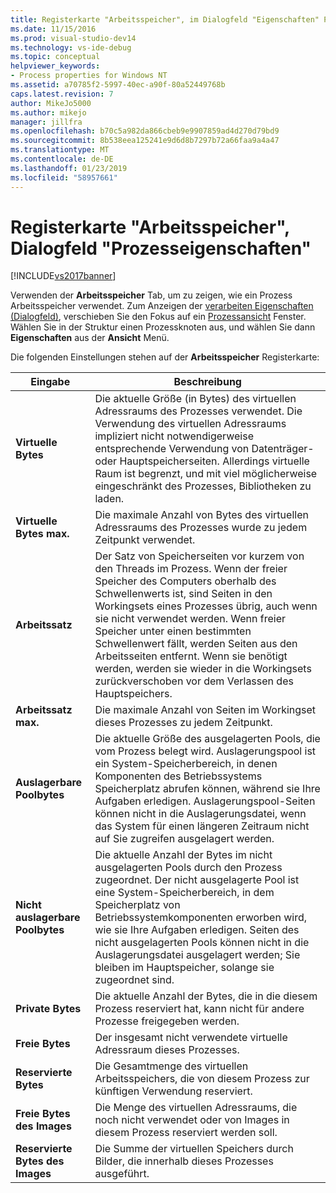 ```yaml
---
title: Registerkarte "Arbeitsspeicher", im Dialogfeld "Eigenschaften" Process | Microsoft-Dokumentation
ms.date: 11/15/2016
ms.prod: visual-studio-dev14
ms.technology: vs-ide-debug
ms.topic: conceptual
helpviewer_keywords:
- Process properties for Windows NT
ms.assetid: a70785f2-5997-40ec-a90f-80a52449768b
caps.latest.revision: 7
author: MikeJo5000
ms.author: mikejo
manager: jillfra
ms.openlocfilehash: b70c5a982da866cbeb9e9907859ad4d270d79bd9
ms.sourcegitcommit: 8b538eea125241e9d6d8b7297b72a66faa9a4a47
ms.translationtype: MT
ms.contentlocale: de-DE
ms.lasthandoff: 01/23/2019
ms.locfileid: "58957661"
---
```

# <a name="memory-tab-process-properties-dialog-box"></a>Registerkarte "Arbeitsspeicher", Dialogfeld "Prozesseigenschaften"
[!INCLUDE[vs2017banner](../includes/vs2017banner.md)]

Verwenden der **Arbeitsspeicher** Tab, um zu zeigen, wie ein Prozess Arbeitsspeicher verwendet. Zum Anzeigen der [verarbeiten Eigenschaften (Dialogfeld)](../debugger/process-properties-dialog-box.md), verschieben Sie den Fokus auf ein [Prozessansicht](../debugger/processes-view.md) Fenster. Wählen Sie in der Struktur einen Prozessknoten aus, und wählen Sie dann **Eigenschaften** aus der **Ansicht** Menü.  
  
 Die folgenden Einstellungen stehen auf der **Arbeitsspeicher** Registerkarte:  
  
|Eingabe|Beschreibung|  
|-----------|-----------------|  
|**Virtuelle Bytes**|Die aktuelle Größe (in Bytes) des virtuellen Adressraums des Prozesses verwendet. Die Verwendung des virtuellen Adressraums impliziert nicht notwendigerweise entsprechende Verwendung von Datenträger- oder Hauptspeicherseiten. Allerdings virtuelle Raum ist begrenzt, und mit viel möglicherweise eingeschränkt des Prozesses, Bibliotheken zu laden.|  
|**Virtuelle Bytes max.**|Die maximale Anzahl von Bytes des virtuellen Adressraums des Prozesses wurde zu jedem Zeitpunkt verwendet.|  
|**Arbeitssatz**|Der Satz von Speicherseiten vor kurzem von den Threads im Prozess. Wenn der freier Speicher des Computers oberhalb des Schwellenwerts ist, sind Seiten in den Workingsets eines Prozesses übrig, auch wenn sie nicht verwendet werden. Wenn freier Speicher unter einen bestimmten Schwellenwert fällt, werden Seiten aus den Arbeitsseiten entfernt. Wenn sie benötigt werden, werden sie wieder in die Workingsets zurückverschoben vor dem Verlassen des Hauptspeichers.|  
|**Arbeitssatz max.**|Die maximale Anzahl von Seiten im Workingset dieses Prozesses zu jedem Zeitpunkt.|  
|**Auslagerbare Poolbytes**|Die aktuelle Größe des ausgelagerten Pools, die vom Prozess belegt wird. Auslagerungspool ist ein System-Speicherbereich, in denen Komponenten des Betriebssystems Speicherplatz abrufen können, während sie Ihre Aufgaben erledigen. Auslagerungspool-Seiten können nicht in die Auslagerungsdatei, wenn das System für einen längeren Zeitraum nicht auf Sie zugreifen ausgelagert werden.|  
|**Nicht auslagerbare Poolbytes**|Die aktuelle Anzahl der Bytes im nicht ausgelagerten Pools durch den Prozess zugeordnet. Der nicht ausgelagerte Pool ist eine System-Speicherbereich, in dem Speicherplatz von Betriebssystemkomponenten erworben wird, wie sie Ihre Aufgaben erledigen. Seiten des nicht ausgelagerten Pools können nicht in die Auslagerungsdatei ausgelagert werden; Sie bleiben im Hauptspeicher, solange sie zugeordnet sind.|  
|**Private Bytes**|Die aktuelle Anzahl der Bytes, die in die diesem Prozess reserviert hat, kann nicht für andere Prozesse freigegeben werden.|  
|**Freie Bytes**|Der insgesamt nicht verwendete virtuelle Adressraum dieses Prozesses.|  
|**Reservierte Bytes**|Die Gesamtmenge des virtuellen Arbeitsspeichers, die von diesem Prozess zur künftigen Verwendung reserviert.|  
|**Freie Bytes des Images**|Die Menge des virtuellen Adressraums, die noch nicht verwendet oder von Images in diesem Prozess reserviert werden soll.|  
|**Reservierte Bytes des Images**|Die Summe der virtuellen Speichers durch Bilder, die innerhalb dieses Prozesses ausgeführt.|
